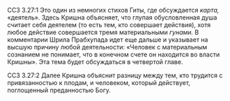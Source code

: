 ССЗ 3.27:1	Это один из немногих стихов Гиты, где обсуждается _карта,_ «деятель». Здесь Кришна объясняет, что глупая обусловленная душа считает себя деятелем (то есть тем, кто совершает действия), хотя любое действие совершается тремя материальными _гунами._ В комментарии Шрила Прабхупада идет еще дальше и указывает на высшую причину любой деятельности: «Человек с материальным сознанием не понимает, что в конечном счете он находится во власти Кришны». Эта тема будет обсуждаться в четвертой главе.

ССЗ 3.27:2	Далее Кришна объяснит разницу между тем, кто трудится с привязанностью к плодам, и человеком, который действует, поглощенный преданностью Богу.